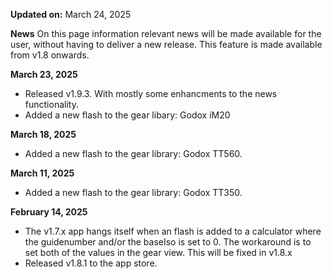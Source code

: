 **Updated on:** March 24, 2025

**News**
On this page information relevant news will be made available for the user, without having to deliver a new release. This feature is made available from v1.8 onwards.

**March 23, 2025**
* Released v1.9.3. With mostly some enhancments to the news functionality.
* Added a new flash to the gear libary: Godox iM20

**March 18, 2025**
* Added a new flash to the gear library: Godox TT560.

**March 11, 2025**
* Added a new flash to the gear library: Godox TT350.

**February 14, 2025**
* The v1.7.x app hangs itself when an flash is added to a calculator where the guidenumber and/or the baseIso is set to 0. The workaround is to set both of the values in the gear view. This will be fixed in v1.8.x
* Released v1.8.1 to the app store.